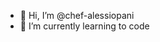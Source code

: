 - 👋 Hi, I’m @chef-alessiopani
- 🌱 I’m currently learning to code


<!---
chef-alessiopani/chef-alessiopani is a ✨ special ✨ repository because its `README.md` (this file) appears on your GitHub profile.
You can click the Preview link to take a look at your changes.
--->
